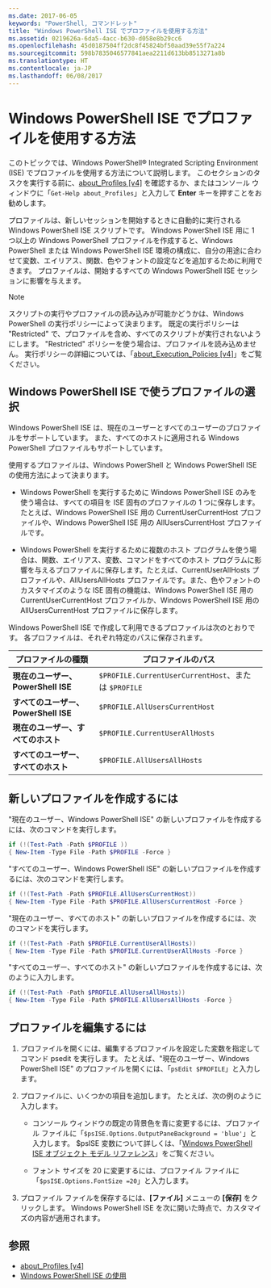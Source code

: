 ```yaml
---
ms.date: 2017-06-05
keywords: "PowerShell, コマンドレット"
title: "Windows PowerShell ISE でプロファイルを使用する方法"
ms.assetid: 0219626a-6da5-4acc-b630-d058e8b29cc6
ms.openlocfilehash: 45d0187504ff2dc8f45824bf50aad39e55f7a224
ms.sourcegitcommit: 598b7835046577841aea2211d613bb8513271a8b
ms.translationtype: HT
ms.contentlocale: ja-JP
ms.lasthandoff: 06/08/2017
---
```

# <a name="how-to-use-profiles-in-windows-powershell-ise"></a>Windows PowerShell ISE でプロファイルを使用する方法
このトピックでは、Windows PowerShell® Integrated Scripting Environment (ISE) でプロファイルを使用する方法について説明します。 このセクションのタスクを実行する前に、[about_Profiles [v4]](https://technet.microsoft.com/library/e1d9e30a-70cc-4f36-949f-fc7cd96b4054(v=wps.630)) を確認するか、またはコンソール ウィンドウに「`Get-Help about_Profiles`」と入力して **Enter** キーを押すことをお勧めします。

プロファイルは、新しいセッションを開始するときに自動的に実行される Windows PowerShell ISE スクリプトです。  Windows PowerShell ISE 用に 1 つ以上の Windows PowerShell プロファイルを作成すると、Windows PowerShell または Windows PowerShell ISE 環境の構成に、自分の用途に合わせて変数、エイリアス、関数、色やフォントの設定などを追加するために利用できます。 プロファイルは、開始するすべての Windows PowerShell ISE セッションに影響を与えます。

> [!NOTE]
> スクリプトの実行やプロファイルの読み込みが可能かどうかは、Windows PowerShell の実行ポリシーによって決まります。 既定の実行ポリシーは "Restricted" で、プロファイルを含め、すべてのスクリプトが実行されないようにします。 "Restricted" ポリシーを使う場合は、プロファイルを読み込めません。 実行ポリシーの詳細については、「[about_Execution_Policies [v4]](https://technet.microsoft.com/library/347708dc-1515-4d74-978b-8334603472e6(v=wps.630))」をご覧ください。

## <a name="selecting-a-profile-to-use-in-the-windows-powershell-ise"></a>Windows PowerShell ISE で使うプロファイルの選択
Windows PowerShell ISE は、現在のユーザーとすべてのユーザーのプロファイルをサポートしています。 また、すべてのホストに適用される Windows PowerShell プロファイルもサポートしています。

使用するプロファイルは、Windows PowerShell と Windows PowerShell ISE の使用方法によって決まります。

-   Windows PowerShell を実行するために Windows PowerShell ISE のみを使う場合は、すべての項目を ISE 固有のプロファイルの 1 つに保存します。たとえば、Windows PowerShell ISE 用の CurrentUserCurrentHost プロファイルや、Windows PowerShell ISE 用の AllUsersCurrentHost プロファイルです。

-   Windows PowerShell を実行するために複数のホスト プログラムを使う場合は、関数、エイリアス、変数、コマンドをすべてのホスト プログラムに影響を与えるプロファイルに保存します。たとえば、CurrentUserAllHosts プロファイルや、AllUsersAllHosts プロファイルです。また、色やフォントのカスタマイズのような ISE 固有の機能は、Windows PowerShell ISE 用の CurrentUserCurrentHost プロファイルか、Windows PowerShell ISE 用の AllUsersCurrentHost プロファイルに保存します。

Windows PowerShell ISE で作成して利用できるプロファイルは次のとおりです。 各プロファイルは、それぞれ特定のパスに保存されます。

| プロファイルの種類 | プロファイルのパス |
| --- | --- |
| **現在のユーザー、PowerShell ISE**| `$PROFILE.CurrentUserCurrentHost`、または `$PROFILE` |
| **すべてのユーザー、PowerShell ISE**| `$PROFILE.AllUsersCurrentHost` |
| **現在のユーザー、すべてのホスト**| `$PROFILE.CurrentUserAllHosts` |
| **すべてのユーザー、すべてのホスト** | `$PROFILE.AllUsersAllHosts` |

## <a name="to-create-a-new-profile"></a>新しいプロファイルを作成するには
"現在のユーザー、Windows PowerShell ISE" の新しいプロファイルを作成するには、次のコマンドを実行します。

```PowerShell
if (!(Test-Path -Path $PROFILE )) 
{ New-Item -Type File -Path $PROFILE -Force }
```

"すべてのユーザー、Windows PowerShell ISE" の新しいプロファイルを作成するには、次のコマンドを実行します。

```PowerShell
if (!(Test-Path -Path $PROFILE.AllUsersCurrentHost)) 
{ New-Item -Type File -Path $PROFILE.AllUsersCurrentHost -Force }
```

"現在のユーザー、すべてのホスト" の新しいプロファイルを作成するには、次のコマンドを実行します。

```PowerShell
if (!(Test-Path -Path $PROFILE.CurrentUserAllHosts)) 
{ New-Item -Type File -Path $PROFILE.CurrentUserAllHosts -Force }
```

"すべてのユーザー、すべてのホスト" の新しいプロファイルを作成するには、次のように入力します。

```PowerShell
if (!(Test-Path -Path $PROFILE.AllUsersAllHosts)) 
{ New-Item -Type File -Path $PROFILE.AllUsersAllHosts -Force }
```

## <a name="to-edit-a-profile"></a>プロファイルを編集するには

1.  プロファイルを開くには、編集するプロファイルを設定した変数を指定してコマンド psedit を実行します。 たとえば、"現在のユーザー、Windows PowerShell ISE" のプロファイルを開くには、「`psEdit $PROFILE`」と入力します。

2.  プロファイルに、いくつかの項目を追加します。 たとえば、次の例のように入力します。

    -   コンソール ウィンドウの既定の背景色を青に変更するには、プロファイル ファイルに「`$psISE.Options.OutputPaneBackground = 'blue'`」と入力します。 $psISE 変数について詳しくは、「[Windows PowerShell ISE オブジェクト モデル リファレンス](#windows-powershell-ise-object-model-reference)」をご覧ください。

    -   フォント サイズを 20 に変更するには、プロファイル ファイルに「`$psISE.Options.FontSize =20`」と入力します。

3.  プロファイル ファイルを保存するには、**[ファイル]** メニューの **[保存]** をクリックします。 Windows PowerShell ISE を次に開いた時点で、カスタマイズの内容が適用されます。

## <a name="see-also"></a>参照
- [about_Profiles [v4]](https://technet.microsoft.com/library/e1d9e30a-70cc-4f36-949f-fc7cd96b4054(v=wps.630))
- [Windows PowerShell ISE の使用](Using-the-Windows-PowerShell-ISE.md)
